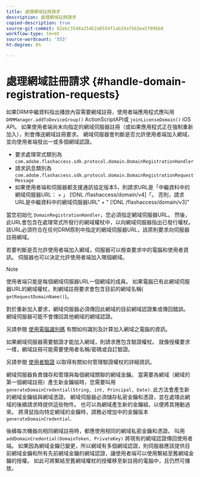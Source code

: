 ```yaml
---
title: 處理網域註冊請求
description: 處理網域註冊請求
copied-description: true
source-git-commit: 02ebc3548a254b2a6554f1ab34afbb3ea5f09bb8
workflow-type: tm+mt
source-wordcount: '553'
ht-degree: 0%

---
```


# 處理網域註冊請求 {#handle-domain-registration-requests}

如果DRM中繼資料指出播放內容需要網域註冊，使用者端應用程式應叫用 `DRMManager.addToDeviceGroup()` ActionScriptAPI或 `joinLicenseDomain()` iOS API。 如果使用者端尚未向指定的網域伺服器註冊（或如果應用程式正在強制重新加入），則會傳送網域註冊要求。 網域伺服器會判斷是否允許使用者端加入網域，並向使用者端發出一或多個網域認證。

* 要求處理常式類別為 `com.adobe.flashaccess.sdk.protocol.domain.DomainRegistrationHandler`
* 請求訊息類別為 `com.adobe.flashaccess.sdk.protocol.domain.DomainRegistrationRequestMessage`
* 如果使用者端和伺服器都支援通訊協定版本5，則請求URL是「中繼資料中的網域伺服器URL： + 」 [!DNL /flashaccess/domain/v4]「。 否則，請求URL是中繼資料中的網域伺服器URL&quot; + &quot; [!DNL /flashaccess/domain/v3]&quot;

當您初始化 `DomainRegistrationHandler`，您必須指定網域伺服器URL。 然後，此URL會包含在處理常式所發行的網域權杖中，以向網域伺服器指出已發行權杖。 該URL必須符合在任何DRM原則中指定的網域伺服器URL，該原則要求向伺服器註冊網域。

若要判斷是否允許使用者端加入網域，伺服器可以檢查要求中的電腦和使用者資訊。 伺服器也可以決定允許使用者端加入哪個網域。

>[!NOTE]
>
>使用者端只能是每個網域伺服器URL一個網域的成員。 如果電腦已有此網域伺服器URL的網域權杖，則網域註冊要求會包含目前的網域名稱( `getRequestDomainName()`)。

對於重新加入要求，網域伺服器必須傳回此網域的目前網域認證集或傳回錯誤。 網域伺服器可能不會傳回其他網域的網域認證。

另請參閱 [使用電腦識別碼](../../protecting-content/implementing-the-license-server/processing-drm-requests.md#use-machine-identifiers) 有關如何識別及計算加入網域之電腦的資訊。

如果網域伺服器需要驗證才能加入網域，則請求應包含驗證權杖。 就像授權要求一樣，網域註冊可能需要使用者名稱/密碼或自訂驗證。

另請參閱 [使用者驗證](../../protecting-content/implementing-the-license-server/processing-drm-requests.md#user-authentication) 以取得有關如何管理驗證權杖的詳細資訊。

網域伺服器負責儲存和管理與每個網域關聯的網域金鑰。 當需要為網域（網域的第一個網域註冊）產生新金鑰組時，您需要叫用 `generateDomainCredential(String, int, Principal, Date)`. 此方法會產生新的網域金鑰組與網域憑證。 網域伺服器必須儲存私密金鑰和憑證，並在處理此網域的後續請求時提供這些物件。 也可以為網域產生新的金鑰組，以便將其捲動過來。 將滑鼠指向特定網域的金鑰時，請務必增加中的金鑰版本 `generateDomainCredential`.

後續每次機器向相同網域註冊時，都應使用相同的網域私密金鑰和憑證。 叫用 `addDomainCredential(DomainToken, PrivateKey)` 將現有的網域認證傳回使用者端。 如果因為網域金鑰已變更，所以網域有多個網域認證，則伺服器應該提供目前網域金鑰和所有先前網域金鑰的網域認證，讓使用者端可以使用繫結至舊網域金鑰的授權。 如此可將繫結至舊網域權杖的授權移至新註冊的電腦中，且仍然可播放。
